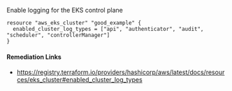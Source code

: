 
Enable logging for the EKS control plane

```hcl
resource "aws_eks_cluster" "good_example" {
  enabled_cluster_log_types = ["api", "authenticator", "audit", "scheduler", "controllerManager"]
}
```

#### Remediation Links
 - https://registry.terraform.io/providers/hashicorp/aws/latest/docs/resources/eks_cluster#enabled_cluster_log_types

